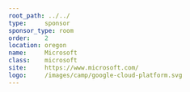 ```yaml
---
root_path: ../../
type:     sponsor
sponsor_type: room
order:    2
location: oregon
name:     Microsoft
class:    microsoft
site:     https://www.microsoft.com/
logo:     /images/camp/google-cloud-platform.svg
---
```


